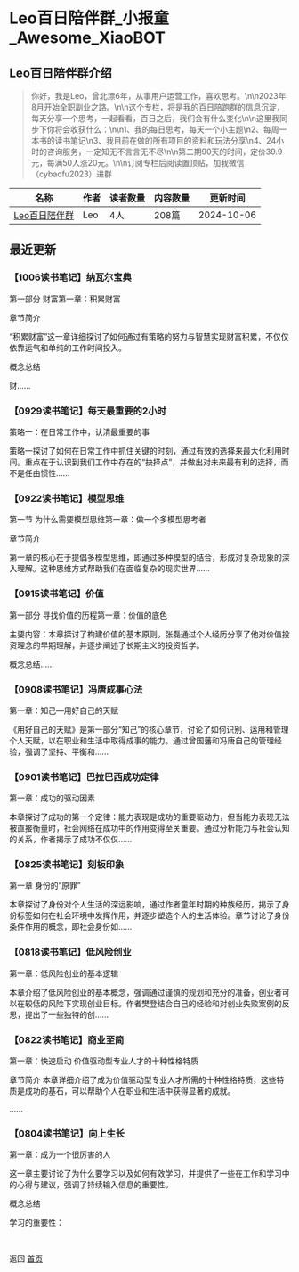 # Leo百日陪伴群_小报童_Awesome_XiaoBOT

## Leo百日陪伴群介绍
> 你好，我是Leo，曾北漂6年，从事用户运营工作，喜欢思考。\n\n2023年8月开始全职副业之路。\n\n这个专栏，将是我的百日陪跑群的信息沉淀，每天分享一个思考，一起看看，百日之后，我们会有什么变化\n\n这里我同步下你将会收获什么：\n\n1、我的每日思考，每天一个小主题\n2、每周一本书的读书笔记\n3、我目前在做的所有项目的资料和玩法分享\n4、24小时的咨询服务，一定知无不言言无不尽\n\n第二期90天的时间，定价39.9元，每满50人涨20元。\n\n订阅专栏后阅读置顶贴，加我微信（cybaofu2023）进群  
  


|名称|作者|读者数量|内容数量|更新时间|
|---|---|---|---|---|
|[Leo百日陪伴群](https://xiaobot.net/p/cybaofu2023?refer=0b133df9-27dc-423b-8101-639049001c13)|Leo|4人|208篇|2024-10-06|

## 最近更新
### 【1006读书笔记】纳瓦尔宝典

第一部分 财富第一章：积累财富

章节简介

“积累财富”这一章详细探讨了如何通过有策略的努力与智慧实现财富积累，不仅仅依靠运气和单纯的工作时间投入。

概念总结

财......

### 【0929读书笔记】每天最重要的2小时

策略一：在日常工作中，认清最重要的事

策略一探讨了如何在日常工作中抓住关键的时刻，通过有效的选择来最大化利用时间。重点在于认识到我们工作中存在的“抉择点”，并做出对未来最有利的选择，而不是任由惯性......

### 【0922读书笔记】模型思维

第一节 为什么需要模型思维第一章：做一个多模型思考者

章节简介

第一章的核心在于提倡多模型思维，即通过多种模型的结合，形成对复杂现象的深入理解。这种思维方式帮助我们在面临复杂的现实世界......

### 【0915读书笔记】价值

第一部分 寻找价值的历程第一章：价值的底色

主要内容：本章探讨了构建价值的基本原则。张磊通过个人经历分享了他对价值投资理念的早期理解，并逐步阐述了长期主义的投资哲学。

概念总结......

### 【0908读书笔记】冯唐成事心法

第一章：知己—用好自己的天赋

《用好自己的天赋》是第一部分“知己”的核心章节，讨论了如何识别、运用和管理个人天赋，以在职业和生活中取得成事的能力。通过曾国藩和冯唐自己的管理经验，强调了坚持、平衡和......

### 【0901读书笔记】巴拉巴西成功定律

第一章：成功的驱动因素

本章探讨了成功的第一个定律：能力表现是成功的重要驱动力，但当能力表现无法被直接衡量时，社会网络在成功中的作用变得至关重要。通过分析能力与社会认知的关系，作者揭示了成功不仅仅......

### 【0825读书笔记】刻板印象

第一章 身份的“原罪”

本章探讨了身份对个人生活的深远影响，通过作者童年时期的种族经历，揭示了身份标签如何在社会环境中发挥作用，并逐步塑造个人的生活体验。章节讨论了身份条件作用的概念，即社会身份如......

### 【0818读书笔记】低风险创业

第一章：低风险创业的基本逻辑

本章介绍了低风险创业的基本概念，强调通过谨慎的规划和充分的准备，创业者可以在较低的风险下实现创业目标。作者樊登结合自己的经验和对创业失败案例的反思，提出了一些独特的创......

### 【0822读书笔记】商业至简

第一章：快速启动 价值驱动型专业人才的十种性格特质

章节简介 本章详细介绍了成为价值驱动型专业人才所需的十种性格特质，这些特质是成功的基石，可以帮助个人在职业和生活中获得显著的成就。

......

### 【0804读书笔记】向上生长

第一章：成为一个很厉害的人

这一章主要讨论了为什么要学习以及如何有效学习，并提供了一些在工作和学习中的心得与建议，强调了持续输入信息的重要性。

概念总结

学习的重要性：


<a href="https://github.com/Reno9527/awesome-xiaobot" style="color: white; text-decoration: none;">awesome-xiaobot</a>

返回 [首页](../README.md)
